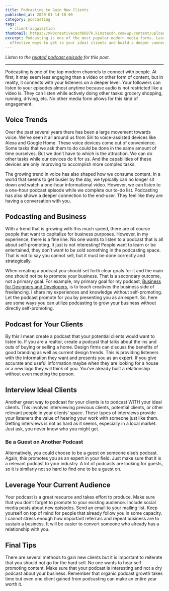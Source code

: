 ```yaml
---
title: Podcasting to Gain New Clients
published_at: 2020-01-14-10-00
category: podcasting
tags:
  - client-acquisition
thumbnail: https://mk0creativecachbk87k.kinstacdn.com/wp-content/uploads/sites/2/2020/01/austin-distel-VCFxt2yT1eQ-unsplash-min-scaled.jpg
excerpt: Podcasting is one of the most popular modern media forms. Learn
  effective ways to get to your ideal clients and build a deeper connection.
---
```

*Listen to the [related podcast episode](https://open.spotify.com/episode/3rvOB1VekaI923ribcDOAA?si=RzANa2aYSviTPbPlXLxWVg) for this post.*

- - -

Podcasting is one of the top modern channels to connect with people. At first, it may seem less engaging than a video or other form of content, but in reality, it connects with your listeners on a deeper level. Your followers can listen to your episodes almost anytime because audio is not restricted like a video is. They can listen while actively doing other tasks: grocery shopping, running, driving, etc. No other media form allows for this kind of engagement.

## Voice Trends

Over the past several years there has been a large movement towards voice. We’ve seen it all around us from Siri to voice-assisted devices like Alexa and Google Home. These voice devices come out of convenience. Some tasks that we ask them to do could be done in the same amount of time ourselves. But we don’t have to which is the attraction. We can do other tasks while our devices do it for us. And the capabilities of these devices are only improving to accomplish more complex tasks.

The growing trend in voice has also shaped how we consume content. In a world that seems to get busier by the day, we typically can no longer sit down and watch a one-hour informational video. However, we can listen to a one-hour podcast episode while we complete our to-do list. Podcasting has also shown a deeper connection to the end-user. They feel like they are having a conversation with you.

## Podcasting and Business

With a trend that is growing with this much speed, there are of course people that want to capitalize for business purposes. However, in my experience, there is a fine line. No one wants to listen to a podcast that is all about self-promoting. It just is not interesting! People want to learn or be entertained, they don’t want to be sold something in the podcasting space. That is not to say you cannot sell, but it must be done correctly and strategically.

When creating a podcast you should set forth clear goals for it and the main one should not be to promote your business. That is a secondary outcome, not a primary goal. For example, my primary goal for my podcast, [Business for Designers and Developers](https://open.spotify.com/show/0YBqtNJ4TLAqUEUZ3qkv6O), is to teach creatives the business side of freelancing. I share my experiences and knowledge without self-promoting. Let the podcast promote for you by presenting you as an expert. So, here are some ways you can utilize podcasting to grow your business without directly self-promoting.

## Podcast for Your Clients

By this I mean create a podcast that your potential clients would want to listen to. If you are a realtor, create a podcast that talks about the ins and outs of buying or selling a home. Design firms can discuss the benefits of good branding as well as current design trends. This is providing listeners with the information they want and presents you as an expert. If you give accurate and useful information maybe when they are looking for a house or a new logo they will think of you. You’ve already built a relationship without even meeting the person.

## Interview Ideal Clients

Another great way to podcast for your clients is to podcast WITH your ideal clients. This involves interviewing previous clients, potential clients, or other relevant people in your clients’ space. These types of interviews provide your listeners the value of hearing your work with someone just like them. Getting interviews is not as hard as it seems, especially in a local market. Just ask, you never know who you might get.

### Be a Guest on Another Podcast

Alternatively, you could choose to be a guest on someone else’s podcast. Again, this promotes you as an expert in your field. Just make sure that it is a relevant podcast to your industry. A lot of podcasts are looking for guests, so it is similarly not so hard to find one to be a guest on.

## Leverage Your Current Audience

Your podcast is a great resource and takes effort to produce. Make sure that you don’t forget to promote to your existing audience. Include social media posts about new episodes. Send an email to your mailing list. Keep yourself on top of mind for people that already follow you in some capacity. I cannot stress enough how important referrals and repeat business are to sustain a business. It will be easier to convert someone who already has a relationship with you.

## Final Tips

There are several methods to gain new clients but it is important to reiterate that you should not go for the hard sell. No one wants to hear self-promoting content. Make sure that your podcast is interesting and not a dry podcast about your business. Remember that organic podcast growth takes time but even one client gained from podcasting can make an entire year worth it.